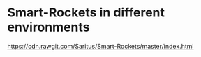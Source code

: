 # Smart-Rockets in different environments
https://cdn.rawgit.com/Saritus/Smart-Rockets/master/index.html
